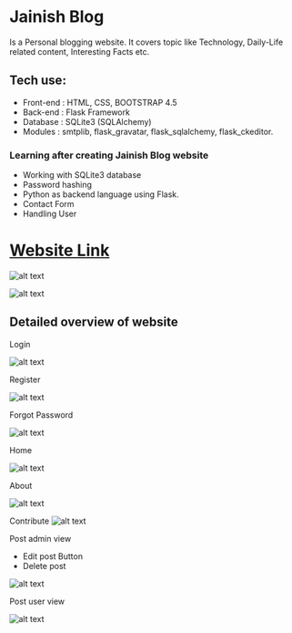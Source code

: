 # Jainish Blog
Is a Personal blogging website. It covers topic like Technology, Daily-Life related content, Interesting Facts etc.

## Tech use:
- Front-end : HTML, CSS, BOOTSTRAP 4.5
- Back-end  : Flask Framework
- Database  : SQLite3 (SQLAlchemy)
- Modules   : smtplib, flask_gravatar, flask_sqlalchemy, flask_ckeditor.    

### Learning after creating Jainish Blog website

- Working with SQLite3 database
- Password hashing 
- Python as backend language using Flask.
- Contact Form 
- Handling User 

# [Website Link](https://jainish-blog.herokuapp.com/)


![alt text](/website_images/website.gif)


![alt text](/website_images/website_1.gif)

## Detailed overview of website
Login

![alt text](/website_images/login.png)

Register

![alt text](/website_images/register.png)

Forgot Password

![alt text](/website_images/forgot-password.png)

Home

![alt text](/website_images/home.png)

About

![alt text](/website_images/about.png)

Contribute
![alt text](/website_images/contribute.png)

Post admin view
- Edit post Button
- Delete post 

![alt text](/website_images/post_admin.png)

Post user view

![alt text](/website_images/post_user.png)



